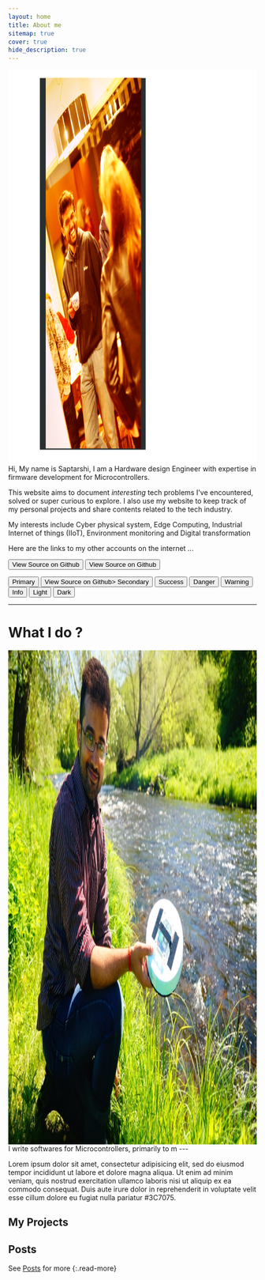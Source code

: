```yaml
---
layout: home
title: About me
sitemap: true
cover: true
hide_description: true
---
```



<html>
<img src="/images/about_frame.png" alt="Name tags of attended MUN conferences" align="right" width="670" height ="800" />



</html>





<p>Hi, My name is Saptarshi, I am a Hardware design Engineer with expertise in firmware development for Microcontrollers. 

This website aims to document *interesting* tech problems I've
encountered, solved or super curious to explore. I also use my website to keep track of my personal projects and share contents related to the tech industry. </p>
<p>

My interests include Cyber physical system, Edge Computing, Industrial Internet of things (IIoT), Environment monitoring and Digital transformation</p>

<p> Here are the links to my other accounts on the internet ... </p>

<button class="btn btn-sm btn-primary" onclick=" window.open('https://github.com/TsekNet/PowerShell-Profile','_blank')" value="View Source on Github">
  <small class="icon-github"></small> View Source on Github
</button>

<button class="btn btn-sm btn-primary" onclick=" window.open('https://github.com/TsekNet/PowerShell-Profile','_blank')" value="View Source on Github">
  <small class="icon-linkedin"></small> View Source on Github
</button>

<button type="button" class="btn btn-primary">Primary</button>
<button type="button" class="btn btn-secondary" onclick=" window.open('https://github.com/TsekNet/PowerShell-Profile','_blank')" value="View Source on Github">
  <small class="icon-linkedin"></small> View Source on Github> Secondary</button>
<button type="button" class="btn btn-success">Success</button>
<button type="button" class="btn btn-danger">Danger</button>
<button type="button" class="btn btn-warning">Warning</button>
<button type="button" class="btn btn-info">Info</button>
<button type="button" class="btn btn-light">Light</button>
<button type="button" class="btn btn-dark">Dark</button>


---
# What I do ?


<html>
<head>
<title>Font Awesome Icons</title>
<meta name="viewport" content="width=device-width, initial-scale=1">
<link rel="stylesheet" href="https://cdnjs.cloudflare.com/ajax/libs/font-awesome/4.7.0/css/font-awesome.min.css">
</head>
<body>
<img src="/images/Image_lake.jpeg" alt="just my pic" align="right"  width="600" height ="1000" />
<i class="fa fa-microchip fa-2x fa-pull-left fa-border" style="color: #4FB1BA
;"></i>
I write softwares for Microcontrollers, primarily to m
</body>
</html>
---

<html>
<head>
<title>Font Awesome Icons</title>
<meta name="viewport" content="width=device-width, initial-scale=1">
<link rel="stylesheet" href="https://cdnjs.cloudflare.com/ajax/libs/font-awesome/4.7.0/css/font-awesome.min.css">
</head>
<body>

<i class="fa fa-linux fa-2x fa-pull-left fa-border" style="color: #4FB1BA
;"></i>
Lorem ipsum dolor sit amet, consectetur adipisicing elit, sed do eiusmod tempor incididunt ut labore et dolore magna aliqua. Ut enim ad minim veniam, quis nostrud exercitation ullamco laboris nisi ut aliquip ex ea commodo consequat. Duis aute irure dolor in reprehenderit in voluptate velit esse cillum dolore eu fugiat nulla pariatur #3C7075.

</body>
</html>

## My Projects 


## Posts

<!--posts-->

See [Posts](/posts/) for more
{:.read-more}
